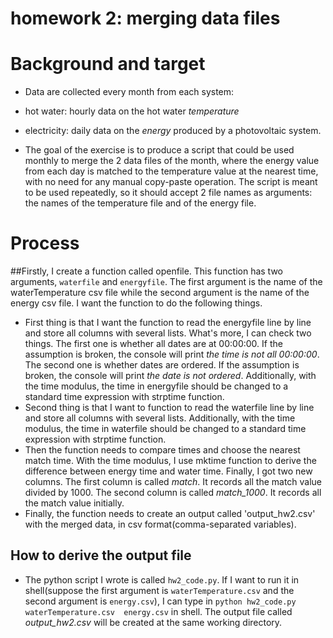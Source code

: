 homework 2: merging data files
==============================

# Background and target

- Data are collected every month from each system:
- hot water: hourly data on the hot water *temperature*
- electricity: daily data on the *energy* produced by a photovoltaic system.

- The goal of the exercise is to produce a script that could be used monthly
to merge the 2 data files of the month, where the energy value from each day
is matched to the temperature value at the nearest time, with no need for any
manual copy-paste operation. The script is meant to be used repeatedly,
so it should accept 2 file names as arguments:
the names of the temperature file and of the energy file.

# Process

##Firstly, I create a function called openfile. This function has two arguments, `waterfile` and `energyfile`. The first argument is the name of the waterTemperature csv file while the second argument is the name of the energy csv file. I want the function to do the following things.
- First thing is that I want the function to read the energyfile line by line and store all columns with several lists. What's more, I can check two things. The first one is whether all dates are at 00:00:00. If the assumption is broken, the console will print *the time is not all 00:00:00*. The second one is whether dates are ordered. If the assumption is broken, the console will print *the date is not ordered*. Additionally, with the time modulus, the time in energyfile should be changed to a standard time expression with strptime function.
- Second thing is that I want to function to read the waterfile line by line and store all columns with several lists. Additionally, with the time modulus, the time in waterfile should be changed to a standard time expression with strptime function.
- Then the function needs to compare times and choose the nearest match time. With the time modulus, I use mktime function to derive the difference between energy time and water time. Finally, I got two new columns. The first column is called *match*. It records all the match value divided by 1000. The second column is called *match_1000*. It records all the match value initially.
- Finally, the function needs to create an output called 'output_hw2.csv' with the merged data, in csv format(comma-separated variables).

## How to derive the output file
- The python script I wrote is called `hw2_code.py`. If I want to run it in shell(suppose the first argument is `waterTemperature.csv` and the second argument is `energy.csv`), I can type in `python hw2_code.py waterTemperature.csv  energy.csv` in shell. The output file called *output_hw2.csv* will be created at the same working directory.
